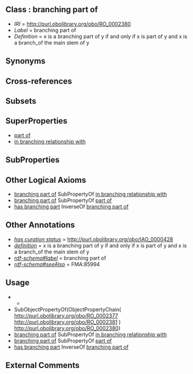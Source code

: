 
## Class : branching part of

 * *IRI* = http://purl.obolibrary.org/obo/RO_0002380
 * *Label* = branching part of
 * *Definition* = x is a branching part of y if and only if x is part of y and x is a branch_of the main stem of y

## Synonyms


## Cross-references


## Subsets


## SuperProperties

 * [part of](../../BFO/50/BFO_0000050.md)
 * [in branching relationship with](../../RO/75/RO_0002375.md)

## SubProperties


## Other Logical Axioms

 * [branching part of](../../RO/80/RO_0002380.md) SubPropertyOf [in branching relationship with](../../RO/75/RO_0002375.md)
 * [branching part of](../../RO/80/RO_0002380.md) SubPropertyOf [part of](../../BFO/50/BFO_0000050.md)
 * [has branching part](../../RO/69/RO_0002569.md) InverseOf [branching part of](../../RO/80/RO_0002380.md)

## Other Annotations

 * *[has curation status](../../IAO/14/IAO_0000114.md)* = http://purl.obolibrary.org/obo/IAO_0000428
 * *[definition](../../IAO/15/IAO_0000115.md)* = x is a branching part of y if and only if x is part of y and x is a branch_of the main stem of y
 * *[rdf-schema#label](../../el/rdf-schema#label.md)* = branching part of
 * *[rdf-schema#seeAlso](../../so/rdf-schema#seeAlso.md)* = FMA:85994

## Usage

 * -
 * SubObjectPropertyOf(ObjectPropertyChain( <http://purl.obolibrary.org/obo/RO_0002377> <http://purl.obolibrary.org/obo/RO_0002381> ) <http://purl.obolibrary.org/obo/RO_0002380>)
 * [branching part of](../../RO/80/RO_0002380.md) SubPropertyOf [in branching relationship with](../../RO/75/RO_0002375.md)
 * [branching part of](../../RO/80/RO_0002380.md) SubPropertyOf [part of](../../BFO/50/BFO_0000050.md)
 * [has branching part](../../RO/69/RO_0002569.md) InverseOf [branching part of](../../RO/80/RO_0002380.md)

## External Comments

